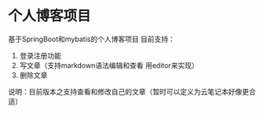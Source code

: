 # 个人博客项目

基于SpringBoot和mybatis的个人博客项目
目前支持：
1. 登录注册功能
2. 写文章（支持markdown语法编辑和查看 用editor来实现）
3. 删除文章

说明：目前版本之支持查看和修改自己的文章（暂时可以定义为云笔记本好像更合适）
